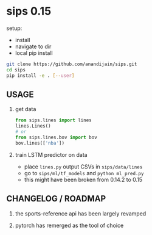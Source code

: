 # sips 0.15

setup:

- install
- navigate to dir
- local pip install

```bash
git clone https://github.com/anandijain/sips.git
cd sips
pip install -e . [--user]
```

## USAGE

1. get data

    ```python
    from sips.lines import lines
    lines.Lines()
    # or
    from sips.lines.bov import bov
    bov.lines(['nba'])
    ```

2. train LSTM predictor on data

    - place `lines.py` output CSVs in `sips/data/lines`
    - go to `sips/ml/tf_models` and `python ml_pred.py`
    - this might have been broken from 0.14.2 to 0.15

## CHANGELOG / ROADMAP

1. the sports-reference api has been largely revamped

2. pytorch has remerged as the tool of choice
